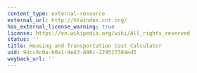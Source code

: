 ```yaml
---
content_type: external-resource
external_url: http://htaindex.cnt.org/
has_external_license_warning: true
license: https://en.wikipedia.org/wiki/All_rights_reserved
status: ''
title: Housing and Transportation Cost Calculator
uid: 9dcc0c0a-b0a1-4e43-896c-229517384ed5
wayback_url: ''
---
```

